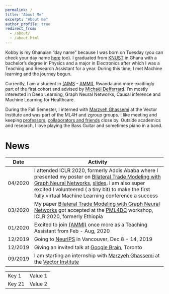 ```yaml
---
permalink: /
title: "About Me"
excerpt: "About me"
author_profile: true
redirect_from: 
  - /about/
  - /about.html
---
```


Kobby is my Ghanaian “day name” because I was born on Tuesday (you can check your day name [here](https://en.wikipedia.org/wiki/Ghanaian_name) too). 
I graduated from [KNUST](https://www.knust.edu.gh) in Ghana with a bachelor’s degree in Physics and a major in Electronics after which I was a Teaching and Research Assistant for a year. During this time, I met Machine learning and the journey begun.

Currently, I am a student in [(AIMS](https://www.nexteinstein.org/) - [AMMI)](https://aimsammi.org/), Rwanda and more excitingly part of the first cohort and advised by [Michaël Defferrard](https://deff.ch/). 
I’m mostly interested in Deep Learning, Graph Neural Networks, Causal inference and Machine Learning for Healthcare.

During the Fall Semester, I interned with [Marzyeh Ghassemi](http://www.marzyehghassemi.com/) at the Vector Institute and was part of the ML4H and zgroup groups.
I like meeting and keeping [professors](https://www.flickr.com/photos/186506832@N03/albums/72157712707975707), [collaborators and friends](https://www.flickr.com/photos/186506832@N03/albums/72157712708189451) close by. 
Outside academics and research, I love playing the Bass Guitar and sometimes piano in a band. 

# News 
|Date| Activity |
|---|---|
|04/2020 | I attended ICLR 2020, formerly Addis Ababa where I presented my poster on [Bilateral Trade Modeling with Graph Neural Networks](http://panford.github.io/files/iclr_sub_bgraph_paper.pdf), [slides](http://panford.github.io/files/BitGraph_presentation_iclr.pdf). I am also super excited I volunteered ( a tiny bit) to make the first fully virtual Machine Learning conference a success|
|03/2020  | My paper [Bilateral Trade Modeling with Graph Neural Networks](http://panford.github.io/files/iclr_sub_bgraph_paper.pdf) got accepted at the [PML4DC](https://pml4dc.github.io/iclr2020/) workshop, ICLR 2020, formerly Ethiopia |
|01/2020  | Excited to join [(AMMI)](https://aimsammi.org/) once more as a Teaching Assistant from Feb - Aug, 2020 <br>
|12/2019 | Going to [NeurIPS](https://nips.cc/) in Vancouver, Dec 8 - 14, 2019 |
|12/2019  | Giving an invited talk at [Google Brain](https://ai.google/), Toronto|
|09/2019 | I am starting an internship with [Marzyeh Ghassemi](http://www.marzyehghassemi.com/) at the [Vector Institute](https://vectorinstitute.ai/)|


<table>
<tr>
    <td>Key 1</td>
    <td>Value 1</td>
</tr>
<tr>
    <td>Key 21</td>
    <td>Value 2</td>
</tr>
</table>

